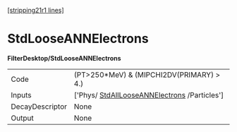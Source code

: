 [[stripping21r1 lines]](./stripping21r1-index)

# StdLooseANNElectrons

**FilterDesktop/StdLooseANNElectrons**

|                 |                                                                                           |
|-----------------|-------------------------------------------------------------------------------------------|
| Code            | (PT\>250\*MeV) & (MIPCHI2DV(PRIMARY) \> 4.)                                               |
| Inputs          | ['Phys/ [StdAllLooseANNElectrons](./stripping21r1-stdalllooseannelectrons) /Particles'] |
| DecayDescriptor | None                                                                                      |
| Output          | None                                                                                      |

